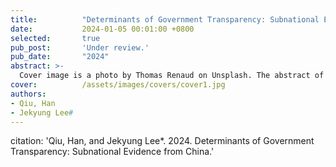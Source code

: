 ```yaml
---
title:          "Determinants of Government Transparency: Subnational Evidence from China."
date:           2024-01-05 00:01:00 +0800
selected:       true
pub_post:       'Under review.'
pub_date:       "2024"
abstract: >-
  Cover image is a photo by Thomas Renaud on Unsplash. The abstract of the publication is meant to be a TLDR (very brief summary with 1~2 sentences) of your paper.
cover:          /assets/images/covers/cover1.jpg
authors:
- Qiu, Han
- Jekyung Lee#
---
```

citation: 'Qiu, Han, and Jekyung Lee*. 2024. Determinants of Government Transparency: Subnational Evidence from China.'

